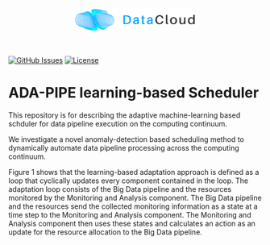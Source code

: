 <p align="center"><img width=50% src="https://raw.githubusercontent.com/DataCloud-project/toolbox/master/docs/img/datacloud_logo.png"></p>&nbsp;

[![GitHub Issues](https://img.shields.io/github/issues/DataCloud-project/ADA-PIPE.svg)](https://github.com/DataCloud-project/ADA-PIPE/issues)
[![License](https://img.shields.io/badge/license-Apache2.0-blue.svg)](https://opensource.org/licenses/Apache-2.0)

# ADA-PIPE learning-based Scheduler

This repository is for describing the adaptive machine-learning based schduler for data pipeline execution on the computing continuum.

We investigate a novel anomaly-detection based scheduling method to dynamically automate data pipeline processing across the computing continuum. 

Figure 1 shows that the learning-based adaptation approach is defined as a loop that cyclically updates every component contained in the loop.
The adaptation loop consists of the Big Data pipeline and the resources monitored by the Monitoring and Analysis component. The Big Data pipeline and the resources send the collected monitoring information as a state at a time step to the Monitoring and Analysis component. The Monitoring and Analysis component then uses these states and calculates an action as an update for the resource allocation to the Big Data pipeline.

